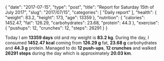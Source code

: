 {
    "date": "2017-07-15",
    "type": "post",
    "title": "Report for Saturday 15th of July 2017",
    "slug": "2017\/07\/15",
    "categories": [
        "Daily report"
    ],
    "health": {
        "weight": 83.2,
        "height": 173,
        "age": 13359
    },
    "nutrition": {
        "calories": 1452.47,
        "fat": 126.29,
        "carbohydrates": 23.68,
        "protein": 44.3
    },
    "exercise": {
        "pushups": 12,
        "crunches": 12,
        "steps": 26291
    }
}

Today I am <strong>13359 days</strong> old and my weight is <strong>83.2 kg</strong>. During the day, I consumed <strong>1452.47 kcal</strong> coming from <strong>126.29 g</strong> fat, <strong>23.68 g</strong> carbohydrates and <strong>44.3 g</strong> protein. Managed to do <strong>12 push-ups</strong>, <strong>12 crunches</strong> and walked <strong>26291 steps</strong> during the day which is approximately <strong>20.03 km</strong>.